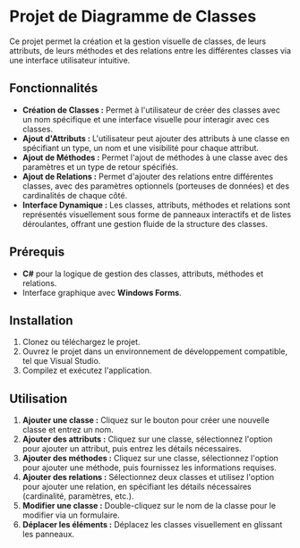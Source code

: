 # Projet de Diagramme de Classes

Ce projet permet la création et la gestion visuelle de classes, de leurs attributs, de leurs méthodes et des relations entre les différentes classes via une interface utilisateur intuitive.

## Fonctionnalités

- **Création de Classes :** Permet à l'utilisateur de créer des classes avec un nom spécifique et une interface visuelle pour interagir avec ces classes.
- **Ajout d'Attributs :** L'utilisateur peut ajouter des attributs à une classe en spécifiant un type, un nom et une visibilité pour chaque attribut.
- **Ajout de Méthodes :** Permet l'ajout de méthodes à une classe avec des paramètres et un type de retour spécifiés.
- **Ajout de Relations :** Permet d'ajouter des relations entre différentes classes, avec des paramètres optionnels (porteuses de données) et des cardinalités de chaque côté.
- **Interface Dynamique :** Les classes, attributs, méthodes et relations sont représentés visuellement sous forme de panneaux interactifs et de listes déroulantes, offrant une gestion fluide de la structure des classes.

## Prérequis

- **C#** pour la logique de gestion des classes, attributs, méthodes et relations.
- Interface graphique avec **Windows Forms**.

## Installation

1. Clonez ou téléchargez le projet.
2. Ouvrez le projet dans un environnement de développement compatible, tel que Visual Studio.
3. Compilez et exécutez l'application.

## Utilisation

1. **Ajouter une classe :** Cliquez sur le bouton pour créer une nouvelle classe et entrez un nom.
2. **Ajouter des attributs :** Cliquez sur une classe, sélectionnez l'option pour ajouter un attribut, puis entrez les détails nécessaires.
3. **Ajouter des méthodes :** Cliquez sur une classe, sélectionnez l'option pour ajouter une méthode, puis fournissez les informations requises.
4. **Ajouter des relations :** Sélectionnez deux classes et utilisez l'option pour ajouter une relation, en spécifiant les détails nécessaires (cardinalité, paramètres, etc.).
5. **Modifier une classe :** Double-cliquez sur le nom de la classe pour le modifier via un formulaire.
6. **Déplacer les éléments :** Déplacez les classes visuellement en glissant les panneaux.
